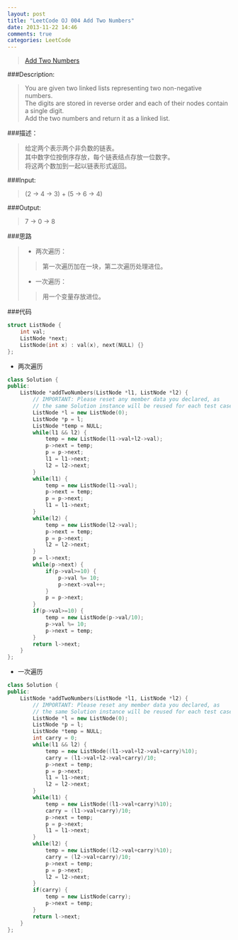 ```yaml
---
layout: post
title: "LeetCode OJ 004 Add Two Numbers"
date: 2013-11-22 14:46
comments: true
categories: LeetCode
---
```

>[Add Two Numbers](http://oj.leetcode.com/problems/add-two-numbers/)

###Description:
>You are given two linked lists representing two non-negative numbers.  
>The digits are stored in reverse order and each of their nodes contain a single digit.  
>Add the two numbers and return it as a linked list.
<!--more-->
###描述：
>给定两个表示两个非负数的链表。  
>其中数字位按倒序存放，每个链表结点存放一位数字。  
>将这两个数加到一起以链表形式返回。

###Input:
>(2 -> 4 -> 3) + (5 -> 6 -> 4)

###Output:
>7 -> 0 -> 8

###思路
>* 两次遍历：  
>>第一次遍历加在一块，第二次遍历处理进位。  
>* 一次遍历：    
>>用一个变量存放进位。  

###代码

```cpp
struct ListNode {
    int val;
    ListNode *next;
    ListNode(int x) : val(x), next(NULL) {}
};
```

* 两次遍历

```cpp
class Solution {
public:
    ListNode *addTwoNumbers(ListNode *l1, ListNode *l2) {
        // IMPORTANT: Please reset any member data you declared, as
        // the same Solution instance will be reused for each test case.
        ListNode *l = new ListNode(0);
        ListNode *p = l;
        ListNode *temp = NULL;
        while(l1 && l2) {
        	temp = new ListNode(l1->val+l2->val);
        	p->next = temp;
        	p = p->next;
        	l1 = l1->next;
        	l2 = l2->next;
        }
        while(l1) {
        	temp = new ListNode(l1->val);
        	p->next = temp;
        	p = p->next;
        	l1 = l1->next;
        }
        while(l2) {
        	temp = new ListNode(l2->val);
        	p->next = temp;
        	p = p->next;
        	l2 = l2->next;
        }
        p = l->next;
        while(p->next) {
        	if(p->val>=10) {
        		p->val %= 10;
        		p->next->val++;
        	}
        	p = p->next;
        }
        if(p->val>=10) {
        	temp = new ListNode(p->val/10);
        	p->val %= 10;
        	p->next = temp;
        }
        return l->next;
    }
};
```

* 一次遍历

```cpp
class Solution {
public:
    ListNode *addTwoNumbers(ListNode *l1, ListNode *l2) {
        // IMPORTANT: Please reset any member data you declared, as
        // the same Solution instance will be reused for each test case.
        ListNode *l = new ListNode(0);
        ListNode *p = l;
        ListNode *temp = NULL;
        int carry = 0;
        while(l1 && l2) {
        	temp = new ListNode((l1->val+l2->val+carry)%10);
            carry = (l1->val+l2->val+carry)/10;
        	p->next = temp;
        	p = p->next;
        	l1 = l1->next;
        	l2 = l2->next;
        }
        while(l1) {
        	temp = new ListNode((l1->val+carry)%10);
            carry = (l1->val+carry)/10;
        	p->next = temp;
        	p = p->next;
        	l1 = l1->next;
        }
        while(l2) {
        	temp = new ListNode((l2->val+carry)%10);
            carry = (l2->val+carry)/10;
        	p->next = temp;
        	p = p->next;
        	l2 = l2->next;
        }
        if(carry) {
        	temp = new ListNode(carry);
        	p->next = temp;
        }
        return l->next;
    }
};
```